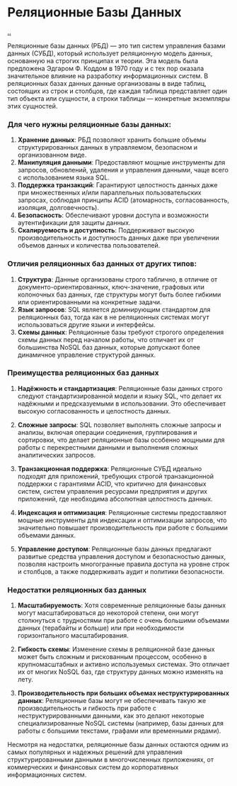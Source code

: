 # Реляционные Базы Данных

[..](./README.md)

Реляционные базы данных (РБД) — это тип систем управления базами данных (СУБД), который использует реляционную модель данных, основанную на строгих принципах и теории. Эта модель была предложена Эдгаром Ф. Коддом в 1970 году и с тех пор оказала значительное влияние на разработку информационных систем. В реляционных базах данных данные организованы в виде таблиц, состоящих из строк и столбцов, где каждая таблица представляет один тип объекта или сущности, а строки таблицы — конкретные экземпляры этих сущностей.

### Для чего нужны реляционные базы данных:

1. **Хранение данных**: РБД позволяют хранить большие объемы структурированных данных в управляемом, безопасном и организованном виде.
2. **Манипуляция данными**: Предоставляют мощные инструменты для запросов, обновлений, удаления и управления данными, чаще всего с использованием языка SQL.
3. **Поддержка транзакций**: Гарантируют целостность данных даже при множественных и/или параллельных пользовательских запросах, соблюдая принципы ACID (атомарность, согласованность, изоляция, долговечность).
4. **Безопасность**: Обеспечивают уровни доступа и возможности аутентификации для защиты данных.
5. **Скалируемость и доступность**: Поддерживают высокую производительность и доступность данных даже при увеличении объемов данных и количества пользователей.

### Отличия реляционных баз данных от других типов:

1. **Структура**: Данные организованы строго таблично, в отличие от документо-ориентированных, ключ-значение, графовых или колоночных баз данных, где структуры могут быть более гибкими или ориентированными на конкретные задачи.
2. **Язык запросов**: SQL является доминирующим стандартом для реляционных баз, тогда как в не реляционных системах могут использоваться другие языки и интерфейсы.
3. **Схемы данных**: Реляционные базы требуют строгого определения схемы данных перед началом работы, что отличает их от большинства NoSQL баз данных, которые допускают более динамичное управление структурой данных.

### Преимущества реляционных баз данных

1. **Надёжность и стандартизация**: Реляционные базы данных строго следуют стандартизированной модели и языку SQL, что делает их надёжными и предсказуемыми в использовании. Это обеспечивает высокую согласованность и целостность данных.

2. **Сложные запросы**: SQL позволяет выполнять сложные запросы и анализы, включая операции соединения, группирования и сортировки, что делает реляционные базы особенно мощными для работы с перекрестными данными и выполнения сложных аналитических запросов.

3. **Транзакционная поддержка**: Реляционные СУБД идеально подходят для приложений, требующих строгой транзакционной поддержки с гарантиями ACID, что критично для финансовых систем, систем управления ресурсами предприятия и других приложений, где необходима абсолютная целостность данных.

4. **Индексация и оптимизация**: Реляционные системы предоставляют мощные инструменты для индексации и оптимизации запросов, что значительно повышает производительность при работе с большими объемами данных.

5. **Управление доступом**: Реляционные базы данных предлагают развитые средства управления доступом и безопасностью данных, позволяя настроить многогранные правила доступа на уровне строк и столбцов, а также поддерживать аудит и политики безопасности.

### Недостатки реляционных баз данных

1. **Масштабируемость**: Хотя современные реляционные базы данных могут масштабироваться до некоторой степени, они могут столкнуться с трудностями при работе с очень большими объемами данных (терабайты и больше) или при необходимости горизонтального масштабирования.

2. **Гибкость схемы**: Изменение схемы в реляционной базе данных может быть сложным и рискованным процессом, особенно в крупномасштабных и активно используемых системах. Это отличает их от многих NoSQL баз, где структуру данных можно изменять на лету.

3. **Производительность при больших объемах неструктурированных данных**: Реляционные базы могут не обеспечивать такую же производительность и гибкость при работе с неструктурированными данными, как это делают некоторые специализированные NoSQL системы (например, базы данных для работы с большими текстами, графами или временными рядами).

Несмотря на недостатки, реляционные базы данных остаются одним из самых популярных и надежных решений для управления структурированными данными в многочисленных приложениях, от коммерческих и финансовых систем до корпоративных информационных систем.

